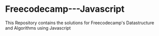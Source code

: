 # Freecodecamp---Javascript
This Repository contains the solutions for Freecodecamp's Datastructure and Algorithms using Javascript
